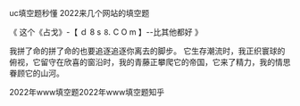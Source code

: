 uc填空题秒懂
2022来几个网站的填空题


《 这个《占戈》-【 ｄ 8 s ⒏ С O m 】--比其他都好 》

我拼了命的拼了命的也要追逐追逐你离去的脚步。
它生存潮流时，我正织寰球的俯视，它留守在欣喜的窗沿时，我的青藤正攀爬它的帝国，它来了精力，我的情思眷顾它的山河。





2022年www填空题2022年www填空题知乎

